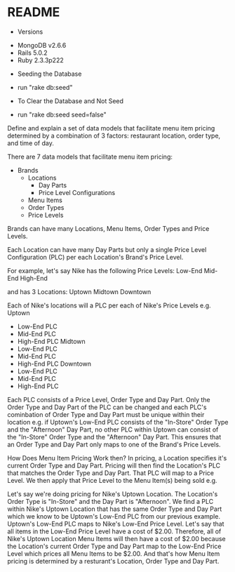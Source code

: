 # README

* Versions
- MongoDB v2.6.6
- Rails 5.0.2
- Ruby 2.3.3p222

* Seeding the Database
- run "rake db:seed"

* To Clear the Database and Not Seed
- run "rake db:seed seed=false"

Define and explain a set of data models that facilitate menu item pricing determined by a combination of 3 factors: restaurant location, order type, and time of day.

There are 7 data models that facilitate menu item pricing:
- Brands
  - Locations
    - Day Parts
    - Price Level Configurations
  - Menu Items
  - Order Types
  - Price Levels

Brands can have many Locations, Menu Items, Order Types and Price Levels.

Each Location can have many Day Parts but only a single Price Level Configuration (PLC) per each Location's Brand's Price Level.

For example, let's say Nike has the following Price Levels:
Low-End
Mid-End
High-End

and has 3 Locations:
Uptown
Midtown
Downtown

Each of Nike's locations will a PLC per each of Nike's Price Levels e.g.
Uptown
  - Low-End PLC
  - Mid-End PLC
  - High-End PLC
Midtown
  - Low-End PLC
  - Mid-End PLC
  - High-End PLC
Downtown
  - Low-End PLC
  - Mid-End PLC
  - High-End PLC

Each PLC consists of a Price Level, Order Type and Day Part.
Only the Order Type and Day Part of the PLC can be changed and
each PLC's cominbation of Order Type and Day Part must be unique within
their location e.g. if Uptown's Low-End PLC consists of the "In-Store" Order Type and
the "Afternoon" Day Part, no other PLC within Uptown can consist of the "In-Store"
Order Type and the "Afternoon" Day Part. This ensures that an Order Type and Day Part only
maps to one of the Brand's Price Levels.

How Does Menu Item Pricing Work then?
In pricing, a Location specifies it's current Order Type and Day Part. Pricing will then find
the Location's PLC that matches the Order Type and Day Part. That PLC will map to a Price Level.
We then apply that Price Level to the Menu Item(s) being sold e.g.

Let's say we're doing pricing for Nike's Uptown Location. The Location's Order Type is "In-Store" and the Day Part is "Afternoon". We find a PLC within Nike's Uptown Location that has the same Order Type and Day Part which we know to be Uptown's Low-End PLC from our previous example.
Uptown's Low-End PLC maps to Nike's Low-End Price Level. Let's say that all items in the Low-End
Price Level have a cost of $2.00. Therefore, all of Nike's Uptown Location Menu Items will then have a cost of $2.00 because the Location's current Order Type and Day Part map to the Low-End
Price Level which prices all Menu Items to be $2.00. And that's how Menu Item pricing is determined by a resturant's Location, Order Type and Day Part.





